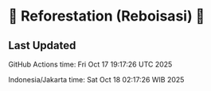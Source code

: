 
# 🌳 Reforestation (Reboisasi) 🌲

## Last Updated

GitHub Actions time: Fri Oct 17 19:17:26 UTC 2025

Indonesia/Jakarta time: Sat Oct 18 02:17:26 WIB 2025
